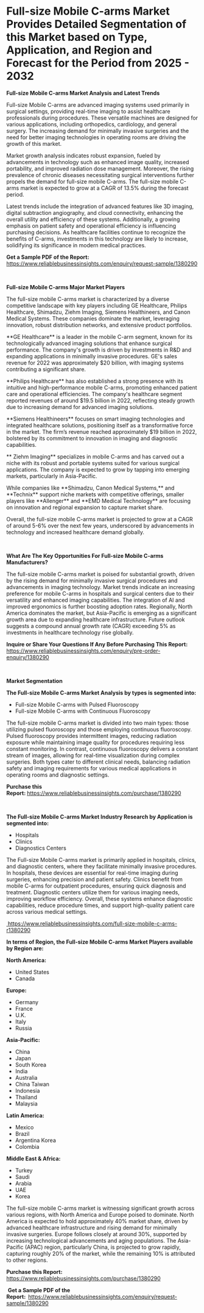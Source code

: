 <p><h1>Full-size Mobile C-arms Market Provides Detailed Segmentation of this Market based on Type, Application, and Region and Forecast for the Period from 2025 - 2032</h1></p><p><strong>Full-size Mobile C-arms Market Analysis and Latest Trends</strong></p>
<p><p>Full-size Mobile C-arms are advanced imaging systems used primarily in surgical settings, providing real-time imaging to assist healthcare professionals during procedures. These versatile machines are designed for various applications, including orthopedics, cardiology, and general surgery. The increasing demand for minimally invasive surgeries and the need for better imaging technologies in operating rooms are driving the growth of this market.</p><p>Market growth analysis indicates robust expansion, fueled by advancements in technology such as enhanced image quality, increased portability, and improved radiation dose management. Moreover, the rising prevalence of chronic diseases necessitating surgical interventions further propels the demand for full-size mobile C-arms. The full-size mobile C-arms market is expected to grow at a CAGR of 13.5% during the forecast period. </p><p>Latest trends include the integration of advanced features like 3D imaging, digital subtraction angiography, and cloud connectivity, enhancing the overall utility and efficiency of these systems. Additionally, a growing emphasis on patient safety and operational efficiency is influencing purchasing decisions. As healthcare facilities continue to recognize the benefits of C-arms, investments in this technology are likely to increase, solidifying its significance in modern medical practices.</p></p>
<p><strong>Get a Sample PDF of the Report:&nbsp;</strong> <a href="https://www.reliablebusinessinsights.com/enquiry/request-sample/1380290?utm_campaign=57&utm_medium=2&utm_source=Github&utm_content=ia&utm_term=13042025&utm_id=full-size-mobile-c-arms">https://www.reliablebusinessinsights.com/enquiry/request-sample/1380290</a></p>
<p>&nbsp;</p>
<p><strong>Full-size Mobile C-arms Major Market Players</strong></p>
<p><p>The full-size mobile C-arms market is characterized by a diverse competitive landscape with key players including GE Healthcare, Philips Healthcare, Shimadzu, Ziehm Imaging, Siemens Healthineers, and Canon Medical Systems. These companies dominate the market, leveraging innovation, robust distribution networks, and extensive product portfolios.</p><p>**GE Healthcare** is a leader in the mobile C-arm segment, known for its technologically advanced imaging solutions that enhance surgical performance. The company's growth is driven by investments in R&D and expanding applications in minimally invasive procedures. GE's sales revenue for 2022 was approximately $20 billion, with imaging systems contributing a significant share.</p><p>**Philips Healthcare** has also established a strong presence with its intuitive and high-performance mobile C-arms, promoting enhanced patient care and operational efficiencies. The company's healthcare segment reported revenues of around $19.5 billion in 2022, reflecting steady growth due to increasing demand for advanced imaging solutions.</p><p>**Siemens Healthineers** focuses on smart imaging technologies and integrated healthcare solutions, positioning itself as a transformative force in the market. The firm’s revenue reached approximately $19 billion in 2022, bolstered by its commitment to innovation in imaging and diagnostic capabilities.</p><p>** Ziehm Imaging** specializes in mobile C-arms and has carved out a niche with its robust and portable systems suited for various surgical applications. The company is expected to grow by tapping into emerging markets, particularly in Asia-Pacific.</p><p>While companies like **Shimadzu, Canon Medical Systems,** and **Technix** support niche markets with competitive offerings, smaller players like **Allenger** and **EMD Medical Technology** are focusing on innovation and regional expansion to capture market share.</p><p>Overall, the full-size mobile C-arms market is projected to grow at a CAGR of around 5-6% over the next few years, underscored by advancements in technology and increased healthcare demand globally.</p></p>
<p>&nbsp;</p>
<p><strong>What Are The Key Opportunities For Full-size Mobile C-arms Manufacturers?</strong></p>
<p><p>The full-size mobile C-arms market is poised for substantial growth, driven by the rising demand for minimally invasive surgical procedures and advancements in imaging technology. Market trends indicate an increasing preference for mobile C-arms in hospitals and surgical centers due to their versatility and enhanced imaging capabilities. The integration of AI and improved ergonomics is further boosting adoption rates. Regionally, North America dominates the market, but Asia-Pacific is emerging as a significant growth area due to expanding healthcare infrastructure. Future outlook suggests a compound annual growth rate (CAGR) exceeding 5% as investments in healthcare technology rise globally.</p></p>
<p><strong>Inquire or Share Your Questions If Any Before Purchasing This Report:</strong> <a href="https://www.reliablebusinessinsights.com/enquiry/pre-order-enquiry/1380290?utm_campaign=57&utm_medium=2&utm_source=Github&utm_content=ia&utm_term=13042025&utm_id=full-size-mobile-c-arms">https://www.reliablebusinessinsights.com/enquiry/pre-order-enquiry/1380290</a></p>
<p>&nbsp;</p>
<p><strong>Market Segmentation</strong></p>
<p><strong>The Full-size Mobile C-arms Market Analysis by types is segmented into:</strong></p>
<p><ul><li>Full-size Mobile C-arms with Pulsed Fluoroscopy</li><li>Full-size Mobile C-arms with Continuous Fluoroscopy</li></ul></p>
<p><p>The full-size mobile C-arms market is divided into two main types: those utilizing pulsed fluoroscopy and those employing continuous fluoroscopy. Pulsed fluoroscopy provides intermittent images, reducing radiation exposure while maintaining image quality for procedures requiring less constant monitoring. In contrast, continuous fluoroscopy delivers a constant stream of images, allowing for real-time visualization during complex surgeries. Both types cater to different clinical needs, balancing radiation safety and imaging requirements for various medical applications in operating rooms and diagnostic settings.</p></p>
<p><strong>Purchase this Report:&nbsp;</strong><a href="https://www.reliablebusinessinsights.com/purchase/1380290?utm_campaign=57&utm_medium=2&utm_source=Github&utm_content=ia&utm_term=13042025&utm_id=full-size-mobile-c-arms">https://www.reliablebusinessinsights.com/purchase/1380290</a></p>
<p>&nbsp;</p>
<p><strong>The Full-size Mobile C-arms Market Industry Research by Application is segmented into:</strong></p>
<p><ul><li>Hospitals</li><li>Clinics</li><li>Diagnostics Centers</li></ul></p>
<p><p>The Full-size Mobile C-arms market is primarily applied in hospitals, clinics, and diagnostic centers, where they facilitate minimally invasive procedures. In hospitals, these devices are essential for real-time imaging during surgeries, enhancing precision and patient safety. Clinics benefit from mobile C-arms for outpatient procedures, ensuring quick diagnosis and treatment. Diagnostic centers utilize them for various imaging needs, improving workflow efficiency. Overall, these systems enhance diagnostic capabilities, reduce procedure times, and support high-quality patient care across various medical settings.</p></p>
<p><a href="https://www.reliablebusinessinsights.com/full-size-mobile-c-arms-r1380290?utm_campaign=57&utm_medium=2&utm_source=Github&utm_content=ia&utm_term=13042025&utm_id=full-size-mobile-c-arms">&nbsp;https://www.reliablebusinessinsights.com/full-size-mobile-c-arms-r1380290</a></p>
<p><strong>In terms of Region, the Full-size Mobile C-arms Market Players available by Region are:</strong></p>
<p>
    <p> <strong> North America: </strong>
        <ul>
            <li>United States</li>
            <li>Canada</li>
        </ul>
        </p> 
    <p> <strong> Europe: </strong>
        <ul>
            <li>Germany</li>
            <li>France</li>
            <li>U.K.</li>
            <li>Italy</li>
            <li>Russia</li>
        </ul>
        </p> 
    <p> <strong> Asia-Pacific: </strong>
        <ul>
            <li>China</li>
            <li>Japan</li>
            <li>South Korea</li>
            <li>India</li>
            <li>Australia</li>
            <li>China Taiwan</li>
            <li>Indonesia</li>
            <li>Thailand</li>
            <li>Malaysia</li>
        </ul>
        </p> 
    <p> <strong> Latin America: </strong>
        <ul>
            <li>Mexico</li>
            <li>Brazil</li>
            <li>Argentina Korea</li>
            <li>Colombia</li>
        </ul>
        </p> 
    <p> <strong> Middle East & Africa: </strong>
        <ul>
            <li>Turkey</li>
            <li>Saudi</li>
            <li>Arabia</li>
            <li>UAE</li>
            <li>Korea</li>
        </ul>
    </p>
    </p>
<p><p>The full-size mobile C-arms market is witnessing significant growth across various regions, with North America and Europe poised to dominate. North America is expected to hold approximately 40% market share, driven by advanced healthcare infrastructure and rising demand for minimally invasive surgeries. Europe follows closely at around 30%, supported by increasing technological advancements and aging populations. The Asia-Pacific (APAC) region, particularly China, is projected to grow rapidly, capturing roughly 20% of the market, while the remaining 10% is attributed to other regions.</p></p>
<p><strong>Purchase this Report: </strong><a href="https://www.reliablebusinessinsights.com/purchase/1380290?utm_campaign=57&utm_medium=2&utm_source=Github&utm_content=ia&utm_term=13042025&utm_id=full-size-mobile-c-arms">https://www.reliablebusinessinsights.com/purchase/1380290</a></p>
<p>&nbsp;<strong>Get a Sample PDF of the Report:&nbsp;&nbsp;</strong><a href="https://www.reliablebusinessinsights.com/enquiry/request-sample/1380290?utm_campaign=57&utm_medium=2&utm_source=Github&utm_content=ia&utm_term=13042025&utm_id=full-size-mobile-c-arms">https://www.reliablebusinessinsights.com/enquiry/request-sample/1380290</a></p>
<p><strong></strong></p>
<p><p></p><p></p><p></p></p>
